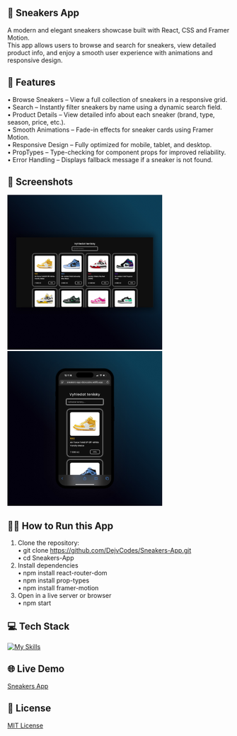 ## 👟 Sneakers App
A modern and elegant sneakers showcase built with React, CSS and Framer Motion.  <br>
This app allows users to browse and search for sneakers, view detailed product info, and enjoy a smooth user experience with animations and responsive design.

## 🚀 Features
• Browse Sneakers – View a full collection of sneakers in a responsive grid. <br>
• Search – Instantly filter sneakers by name using a dynamic search field. <br>
• Product Details – View detailed info about each sneaker (brand, type, season, price, etc.). <br>
• Smooth Animations – Fade-in effects for sneaker cards using Framer Motion. <br>
• Responsive Design – Fully optimized for mobile, tablet, and desktop. <br>
• PropTypes – Type-checking for component props for improved reliability. <br>
• Error Handling – Displays fallback message if a sneaker is not found. <br>

## 📱 Screenshots
<img src="/src/images/sneakers-app-1.jpg" width="350"> <img src="/src/images/sneakers-app-2.jpg" width="350">

## 🏃🏻 How to Run this App
1. Clone the repository: <br>
    • git clone https://github.com/DejvCodes/Sneakers-App.git <br>
    • cd Sneakers-App <br>
2. Install dependencies <br>
    • npm install react-router-dom <br>
    • npm install prop-types <br>
    • npm install framer-motion <br>
3. Open in a live server or browser <br>
    • npm start <br>

## 💻 Tech Stack
[![My Skills](https://skillicons.dev/icons?i=html,css,javascript,react)](https://skillicons.dev)

## 🌐 Live Demo
<a href="https://sneakers-app-dejvcodes.netlify.app/">Sneakers App</a>

## 🔐 License
[MIT License](LICENSE) 